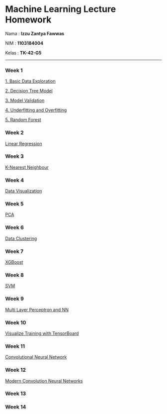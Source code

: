 # Machine Learning Lecture Homework
Nama : **Izzu Zantya Fawwas**

NIM  : **1103184004**

Kelas : **TK-42-G5**
<hr>

### Week 1
[1. Basic Data Exploration](https://www.kaggle.com/izzuzantyaf/exercise-basic-data-exploration)

[2. Decision Tree Model](https://www.kaggle.com/izzuzantyaf/exercise-your-first-machine-learning-model)

[3. Model Validation](https://www.kaggle.com/izzuzantyaf/exercise-model-validation)

[4. Underfitting and Overfitting](https://www.kaggle.com/izzuzantyaf/exercise-underfitting-and-overfitting)

[5. Random Forest](https://www.kaggle.com/izzuzantyaf/exercise-random-forests)

### Week 2
[Linear Regression](https://www.kaggle.com/izzuzantyaf/linear-regression)

### Week 3
[K-Nearest Neighbour](https://www.kaggle.com/izzuzantyaf/k-nearest-neighbor-classifier-to-predict-fruits)

### Week 4
[Data Visualization](https://www.kaggle.com/izzuzantyaf/data-visualization)

### Week 5
[PCA](https://www.kaggle.com/izzuzantyaf/pca-with-iris-datasets)

### Week 6
[Data Clustering](https://www.kaggle.com/izzuzantyaf/mall-customers-clustering-analysis)

### Week 7
[XGBoost](https://www.kaggle.com/izzuzantyaf/xgboost)

### Week 8
[SVM](https://www.kaggle.com/izzuzantyaf/svm-classifier-tutorial)

### Week 9
[Multi Layer Perceptron and NN](https://github.com/izzuzantyaf/ml-homework/tree/main/Week%209)

### Week 10
[Visualize Training with TensorBoard](https://www.kaggle.com/izzuzantyaf/visualize-training-with-tensorboard)

### Week 11
[Convolutional Neural Network](https://github.com/izzuzantyaf/ml-homework/tree/main/Week%2011)

### Week 12
[Modern Convolution Neural Networks](https://github.com/izzuzantyaf/ml-homework/tree/main/Week%2012)

### Week 13
[]()

### Week 14
[]()
